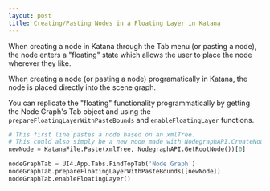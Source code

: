 ```yaml
---
layout: post
title: Creating/Pasting Nodes in a Floating Layer in Katana
---
```

When creating a node in Katana through the Tab menu (or pasting a node), the node enters a "floating" state which allows the user to place the node wherever they like.

When creating a node (or pasting a node) programatically in Katana, the node is placed directly into the scene graph.

You can replicate the "floating" functionality programmatically by getting the Node Graph's Tab object and using the `prepareFloatingLayerWithPasteBounds` and `enableFloatingLayer` functions.
  
```python
# This first line pastes a node based on an xmlTree.
# This could also simply be a new node made with NodegraphAPI.CreateNode()
newNode = KatanaFile.Paste(xmlTree, NodegraphAPI.GetRootNode())[0]

nodeGraphTab = UI4.App.Tabs.FindTopTab('Node Graph')
nodeGraphTab.prepareFloatingLayerWithPasteBounds([newNode])
nodeGraphTab.enableFloatingLayer()
```
